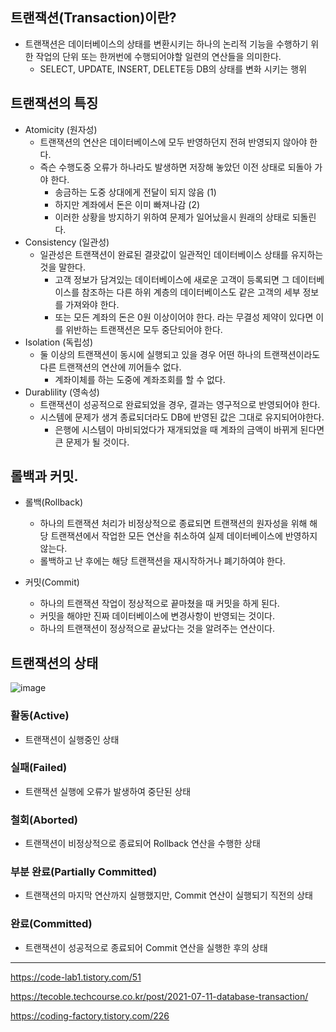 ## 트랜잭션(Transaction)이란?
* 트랜잭션은 데이터베이스의 상태를 변환시키는 하나의 논리적 기능을 수행하기 위한 작업의 단위 또는 한꺼번에 수행되어야할 일련의 연산들을 의미한다.
  *  SELECT, UPDATE, INSERT, DELETE등 DB의 상태를 변화 시키는 행위

## 트랜잭션의 특징
* Atomicity (원자성)
  * 트랜잭션의 연산은 데이터베이스에 모두 반영하던지 전혀 반영되지 않아야 한다.
  * 즉슨 수행도중 오류가 하나라도 발생하면 저장해 놓았던 이전 상태로 되돌아 가야 한다.
    * 송금하는 도중 상대에게 전달이 되지 않음 (1)
    * 하지만 계좌에서 돈은 이미 빠져나감 (2)
    * 이러한 상황을 방지하기 위하여 문제가 일어났을시 원래의 상태로 되돌린다.
* Consistency (일관성)
  * 일관성은 트랜잭션이 완료된 결괏값이 일관적인 데이터베이스 상태를 유지하는 것을 말한다.
    * 고객 정보가 담겨있는 데이터베이스에 새로운 고객이 등록되면 그 데이터베이스를 참조하는 다른 하위 계층의 데이터베이스도 같은 고객의 세부 정보를 가져와야 한다. 
    * 또는 모든 계좌의 돈은 0원 이상이어야 한다. 라는 무결성 제약이 있다면 이를 위반하는 트랜잭션은 모두 중단되어야 한다.
* Isolation (독립성)
  * 둘 이상의 트랜잭션이 동시에 실행되고 있을 경우 어떤 하나의 트랜잭션이라도 다른 트랜잭션의 연산에 끼어들수 없다.
    * 계좌이체를 하는 도중에 계좌조회를 할 수 없다.
* Durablility (영속성)
  * 트랜잭션이 성공적으로 완료되었을 경우, 결과는 영구적으로 반영되어야 한다.
  * 시스템에 문제가 생겨 종료되더라도 DB에 반영된 값은 그대로 유지되어야한다.
    * 은행에 시스템이 마비되었다가 재개되었을 때 계좌의 금액이 바뀌게 된다면 큰 문제가 될 것이다.

## 롤백과 커밋.

* 롤백(Rollback) 
  * 하나의 트랜잭션 처리가 비정상적으로 종료되면 트랜잭션의 원자성을 위해 해당 트랜잭션에서 작업한 모든 연산을 취소하여 실제 데이터베이스에 반영하지 않는다. 
  * 롤백하고 난 후에는 해당 트랜잭션을 재시작하거나 폐기하여야 한다.
  
* 커밋(Commit)
  * 하나의 트랜잭션 작업이 정상적으로 끝마쳤을 때 커밋을 하게 된다. 
  * 커밋을 해야만 진짜 데이터베이스에 변경사항이 반영되는 것이다. 
  * 하나의 트랜잭션이 정상적으로 끝났다는 것을 알려주는 연산이다. 

## 트랜잭션의 상태
![image](https://user-images.githubusercontent.com/108817236/209545029-cadab7d2-27d7-40bf-97db-81bf78bd6d86.png)
### 활동(Active) 
  * 트랜잭션이 실행중인 상태

### 실패(Failed)
* 트랜잭션 실행에 오류가 발생하여 중단된 상태

### 철회(Aborted)
* 트랜잭션이 비정상적으로 종료되어 Rollback 연산을 수행한 상태

### 부분 완료(Partially Committed)
* 트랜잭션의 마지막 연산까지 실행했지만, Commit 연산이 실행되기 직전의 상태

### 완료(Committed)
* 트랜잭션이 성공적으로 종료되어 Commit 연산을 실행한 후의 상태

---
https://code-lab1.tistory.com/51

https://tecoble.techcourse.co.kr/post/2021-07-11-database-transaction/

https://coding-factory.tistory.com/226
